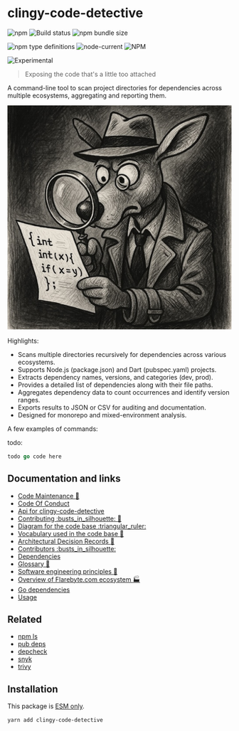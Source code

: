 # clingy-code-detective

![npm](https://img.shields.io/npm/v/clingy-code-detective) ![Build
status](https://github.com/flarebyte/clingy-code-detective/actions/workflows/main.yml/badge.svg)
![npm bundle
size](https://img.shields.io/bundlephobia/min/clingy-code-detective)

![npm type
definitions](https://img.shields.io/npm/types/clingy-code-detective)
![node-current](https://img.shields.io/node/v/clingy-code-detective)
![NPM](https://img.shields.io/npm/l/clingy-code-detective)

![Experimental](https://img.shields.io/badge/status-experimental-blue)

> Exposing the code that's a little too attached

A command-line tool to scan project directories for dependencies across
multiple ecosystems, aggregating and reporting them.

![Hero image for clingy-code-detective](clingy-code-detective-hero-512.jpeg)

Highlights:

-   Scans multiple directories recursively for dependencies across various
    ecosystems.
-   Supports Node.js (package.json) and Dart (pubspec.yaml) projects.
-   Extracts dependency names, versions, and categories (dev, prod).
-   Provides a detailed list of dependencies along with their file paths.
-   Aggregates dependency data to count occurrences and identify version
    ranges.
-   Exports results to JSON or CSV for auditing and documentation.
-   Designed for monorepo and mixed-environment analysis.

A few examples of commands:

todo:

```go
todo go code here

```

## Documentation and links

-   [Code Maintenance :wrench:](MAINTENANCE.md)
-   [Code Of Conduct](CODE_OF_CONDUCT.md)
-   [Api for clingy-code-detective](API.md)
-   [Contributing :busts\_in\_silhouette: :construction:](CONTRIBUTING.md)
-   [Diagram for the code base :triangular\_ruler:](INTERNAL.md)
-   [Vocabulary used in the code base :book:](CODE_VOCABULARY.md)
-   [Architectural Decision Records :memo:](DECISIONS.md)
-   [Contributors
    :busts\_in\_silhouette:](https://github.com/flarebyte/clingy-code-detective/graphs/contributors)
-   [Dependencies](https://github.com/flarebyte/clingy-code-detective/network/dependencies)
-   [Glossary
    :book:](https://github.com/flarebyte/overview/blob/main/GLOSSARY.md)
-   [Software engineering principles
    :gem:](https://github.com/flarebyte/overview/blob/main/PRINCIPLES.md)
-   [Overview of Flarebyte.com ecosystem
    :factory:](https://github.com/flarebyte/overview)
-   [Go dependencies](DEPENDENCIES.md)
-   [Usage](USAGE.md)

## Related

-   [npm ls](https://docs.npmjs.com/cli/v10/commands/npm-ls)
-   [pub deps](https://dart.dev/tools/pub/cmd/pub-deps)
-   [depcheck](https://github.com/depcheck/depcheck)
-   [snyk](https://snyk.io/)
-   [trivy](https://github.com/aquasecurity/trivy)

## Installation

This package is [ESM
only](https://blog.sindresorhus.com/get-ready-for-esm-aa53530b3f77).

```bash
yarn add clingy-code-detective
```
